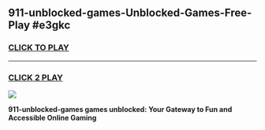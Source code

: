 
## 911-unblocked-games-Unblocked-Games-Free-Play #e3gkc
<h3>
<a href="https://us.freeplayer.one?title=911-unblocked-games&ref=9M">CLICK TO PLAY</a></h3>
<hr>

<h3>
<a href="https://us.freeplayer.one?title=911-unblocked-games&ref=9M">CLICK 2 PLAY</a>
  
</h3>

<a href="https://us.freeplayer.one?title=911-unblocked-games&ref=9M"><img src="https://clearcache.store/games.png"></a>


**911-unblocked-games games unblocked: Your Gateway to Fun and Accessible Online Gaming**
